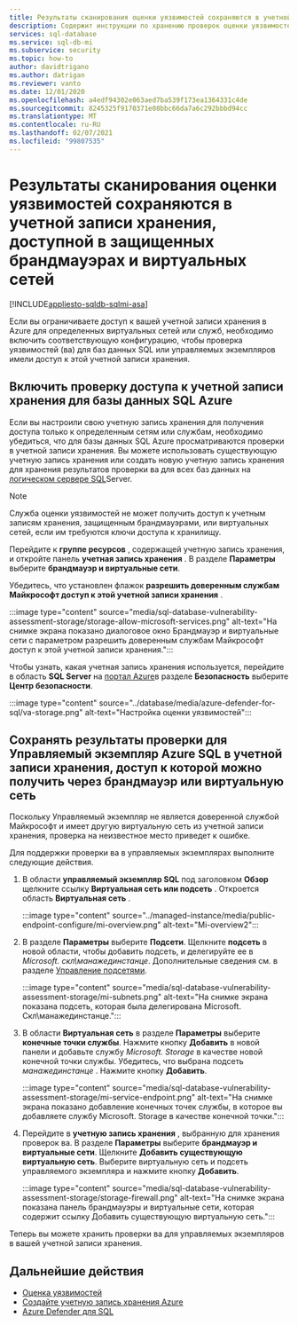 ```yaml
---
title: Результаты сканирования оценки уязвимостей сохраняются в учетной записи хранения, доступной в защищенных брандмауэрах и виртуальных сетей
description: Содержит инструкции по хранению проверок оценки уязвимостей в учетной записи хранения, доступ к которой можно получить через брандмауэр или виртуальную сеть.
services: sql-database
ms.service: sql-db-mi
ms.subservice: security
ms.topic: how-to
author: davidtrigano
ms.author: datrigan
ms.reviewer: vanto
ms.date: 12/01/2020
ms.openlocfilehash: a4edf94302e063aed7ba539f173ea1364331c4de
ms.sourcegitcommit: 8245325f9170371e08bbc66da7a6c292bbbd94cc
ms.translationtype: MT
ms.contentlocale: ru-RU
ms.lasthandoff: 02/07/2021
ms.locfileid: "99807535"
---
```

# <a name="store-vulnerability-assessment-scan-results-in-a-storage-account-accessible-behind-firewalls-and-vnets"></a>Результаты сканирования оценки уязвимостей сохраняются в учетной записи хранения, доступной в защищенных брандмауэрах и виртуальных сетей
[!INCLUDE[appliesto-sqldb-sqlmi-asa](../includes/appliesto-sqldb-sqlmi-asa.md)]

Если вы ограничиваете доступ к вашей учетной записи хранения в Azure для определенных виртуальных сетей или служб, необходимо включить соответствующую конфигурацию, чтобы проверка уязвимостей (ва) для баз данных SQL или управляемых экземпляров имели доступ к этой учетной записи хранения.

## <a name="enable-azure-sql-database-va-scanning-access-to-the-storage-account"></a>Включить проверку доступа к учетной записи хранения для базы данных SQL Azure

Если вы настроили свою учетную запись хранения для получения доступа только к определенным сетям или службам, необходимо убедиться, что для базы данных SQL Azure просматриваются проверки в учетной записи хранения. Вы можете использовать существующую учетную запись хранения или создать новую учетную запись хранения для хранения результатов проверки ва для всех баз данных на [логическом сервере SQL](logical-servers.md)Server.

> [!NOTE]
> Служба оценки уязвимостей не может получить доступ к учетным записям хранения, защищенным брандмауэрами, или виртуальных сетей, если им требуются ключи доступа к хранилищу.

Перейдите к **группе ресурсов** , содержащей учетную запись хранения, и откройте панель **учетная запись хранения** . В разделе **Параметры** выберите **брандмауэр и виртуальные сети**.

Убедитесь, что установлен флажок **разрешить доверенным службам Майкрософт доступ к этой учетной записи хранения** .

:::image type="content" source="media/sql-database-vulnerability-assessment-storage/storage-allow-microsoft-services.png" alt-text="На снимке экрана показано диалоговое окно Брандмауэр и виртуальные сети с параметром разрешить доверенным службам Майкрософт доступ к этой учетной записи хранения.":::

Чтобы узнать, какая учетная запись хранения используется, перейдите в область **SQL Server** на [портал Azure](https://portal.azure.com)в разделе **Безопасность** выберите **Центр безопасности**.

:::image type="content" source="../database/media/azure-defender-for-sql/va-storage.png" alt-text="Настройка оценки уязвимостей":::

## <a name="store-va-scan-results-for-azure-sql-managed-instance-in-a-storage-account-that-can-be-accessed-behind-a-firewall-or-vnet"></a>Сохранять результаты проверки для Управляемый экземпляр Azure SQL в учетной записи хранения, доступ к которой можно получить через брандмауэр или виртуальную сеть

Поскольку Управляемый экземпляр не является доверенной службой Майкрософт и имеет другую виртуальную сеть из учетной записи хранения, проверка на неизвестное место приведет к ошибке.

Для поддержки проверки ва в управляемых экземплярах выполните следующие действия.

1. В области **управляемый экземпляр SQL** под заголовком **Обзор** щелкните ссылку **Виртуальная сеть или подсеть** . Откроется область **Виртуальная сеть** .

   :::image type="content" source="../managed-instance/media/public-endpoint-configure/mi-overview.png" alt-text="Mi-overview2":::

1. В разделе **Параметры** выберите **Подсети**. Щелкните **подсеть** в новой области, чтобы добавить подсеть, и делегируйте ее в *Microsoft. скл\манажединстанце*. Дополнительные сведения см. в разделе [Управление подсетями](../../virtual-network/virtual-network-manage-subnet.md).

   :::image type="content" source="media/sql-database-vulnerability-assessment-storage/mi-subnets.png" alt-text="На снимке экрана показана подсеть, которая была делегирована Microsoft. Скл\манажединстанце.":::

1. В области **Виртуальная сеть** в разделе **Параметры** выберите **конечные точки службы**. Нажмите кнопку **Добавить** в новой панели и добавьте службу *Microsoft. Storage* в качестве новой конечной точки службы. Убедитесь, что выбрана подсеть *манажединстанце* . Нажмите кнопку **Добавить**.

   :::image type="content" source="media/sql-database-vulnerability-assessment-storage/mi-service-endpoint.png" alt-text="На снимке экрана показано добавление конечных точек службы, в которое вы добавляете службу Microsoft. Storage в качестве конечной точки.":::

1. Перейдите в **учетную запись хранения** , выбранную для хранения проверок ва. В разделе **Параметры** выберите **брандмауэр и виртуальные сети**. Щелкните **Добавить существующую виртуальную сеть**. Выберите виртуальную сеть и подсеть управляемого экземпляра и нажмите кнопку **Добавить**.

   :::image type="content" source="media/sql-database-vulnerability-assessment-storage/storage-firewall.png" alt-text="На снимке экрана показана панель брандмауэры и виртуальные сети, которая содержит ссылку Добавить существующую виртуальную сеть.":::

Теперь вы можете хранить проверки ва для управляемых экземпляров в вашей учетной записи хранения.

## <a name="next-steps"></a>Дальнейшие действия

- [Оценка уязвимостей](sql-vulnerability-assessment.md)
- [Создайте учетную запись хранения Azure](../../storage/common/storage-account-create.md)
- [Azure Defender для SQL](azure-defender-for-sql.md)
